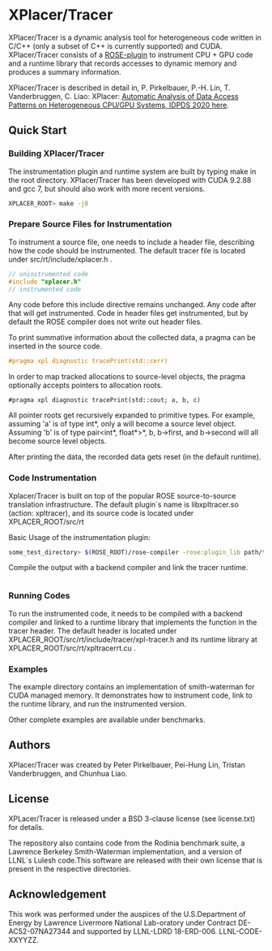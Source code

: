 # XPlacer/Tracer 

XPlacer/Tracer is a dynamic analysis tool for heterogeneous code written in C/C++ (only a subset of C++ is currently supported) and CUDA. XPlacer/Tracer consists of a [ROSE-plugin](http://rosecompiler.org) to instrument CPU + GPU code and a runtime library that records accesses to dynamic memory and produces a summary information.

XPlacer/Tracer is described in detail in, P. Pirkelbauer, P.-H. Lin, T. Vanderbruggen, C. Liao: XPlacer: [Automatic Analysis of Data Access Patterns on Heterogeneous CPU/GPU Systems, IDPDS 2020 here](https://www.osti.gov/servlets/purl/1630806).


## Quick Start


### Building XPlacer/Tracer

The instrumentation plugin and runtime system are built by typing make in the root directory. XPlacer/Tracer has been developed with CUDA 9.2.88 and gcc 7, but should also work with more recent versions.

 ``` bash
 XPLACER_ROOT> make -j8
 ```

### Prepare Source Files for Instrumentation

To instrument a source file, one needs to include a header file, describing how the code should be instrumented. The default tracer file is located under src/rt/include/xplacer.h . 

``` C++
// uninstrumented code
#include "xplacer.h"
// instrumented code
```

Any code before this include directive remains unchanged. Any code after that will get instrumented. Code in header files get instrumented, but by default the ROSE compiler does not write out header files. 

To print summative information about the collected data, a pragma can be inserted in the source code.
``` C++
#pragma xpl diagnostic tracePrint(std::cerr)
```

In order to map tracked allocations to source-level objects, the pragma optionally accepts pointers to allocation roots.
```
#pragma xpl diagnostic tracePrint(std::cout; a, b, c)
```

All pointer roots get recursively expanded to primitive types. For example, assuming 'a' is of type int*, only a will become a source level object.
Assuming 'b' is of type pair<int*, float*>*, b, b->first, and b->second will all become source level objects. 

After printing the data, the recorded data gets reset (in the default runtime).


### Code Instrumentation

Xplacer/Tracer is built on top of the popular ROSE source-to-source translation infrastructure.  The default plugin`s name is libxpltracer.so (action: xpltracer), and its source code is located under XPLACER_ROOT/src/rt

Basic Usage of the instrumentation plugin:
 ``` bash 
 some_test_directory> $(ROSE_ROOT)/rose-compiler -rose:plugin_lib path/to/libxpltracer.so -rose:plugin_action xpltracer -Isupport/include -c testfile.cu
 ```

Compile the output with a backend compiler and link the tracer runtime.
 ```bash
 
 ```

### Running Codes

To run the instrumented code, it needs to be compiled with a backend compiler and linked to a runtime library that implements the function in the tracer header. The default header is located under XPLACER_ROOT/src/rt/include/tracer/xpl-tracer.h and its runtime library at XPLACER_ROOT/src/rt/xpltracerrt.cu .


### Examples

The example directory contains an implementation of smith-waterman for CUDA managed memory. It demonstrates how to instrument code, link to the runtime library, and run the instrumented version.

Other complete examples are available under benchmarks.


## Authors

XPlacer/Tracer was created by Peter Pirkelbauer, Pei-Hung Lin, Tristan Vanderbruggen, and Chunhua Liao.


## License

XPLacer/Tracer is released under a BSD 3-clause license (see license.txt) for details. 

The repository also contains code from the Rodinia benchmark suite, a Lawrence Berkeley Smith-Waterman implementation, and a version of LLNL`s Lulesh code.This software are released with their own license that is present in the respective directories. 


## Acknowledgement

This work was performed under the auspices of the U.S.Department of Energy by Lawrence Livermore National Lab-oratory under Contract DE-AC52-07NA27344 and supported by LLNL-LDRD 18-ERD-006. LLNL-CODE-XXYYZZ.





